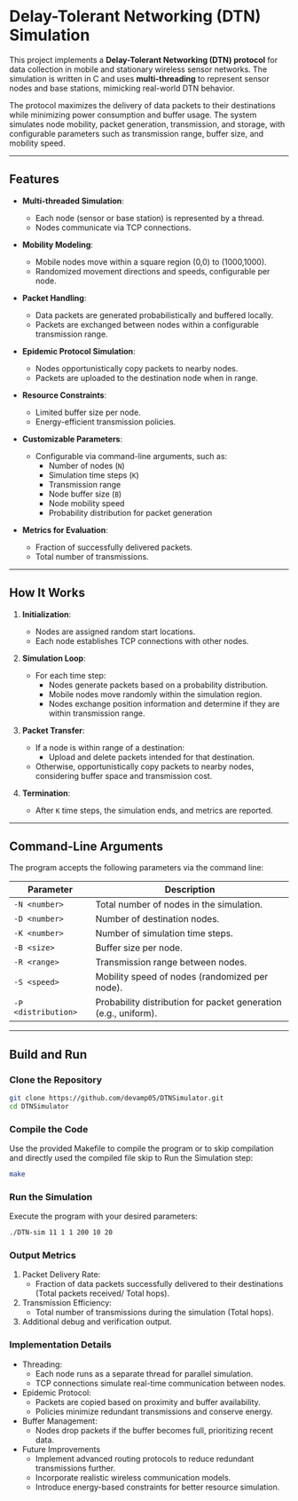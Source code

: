 # Delay-Tolerant Networking (DTN) Simulation

This project implements a **Delay-Tolerant Networking (DTN) protocol** for data collection in mobile and stationary wireless sensor networks. The simulation is written in C and uses **multi-threading** to represent sensor nodes and base stations, mimicking real-world DTN behavior.

The protocol maximizes the delivery of data packets to their destinations while minimizing power consumption and buffer usage. The system simulates node mobility, packet generation, transmission, and storage, with configurable parameters such as transmission range, buffer size, and mobility speed.

---

## Features

- **Multi-threaded Simulation**:
  - Each node (sensor or base station) is represented by a thread.
  - Nodes communicate via TCP connections.

- **Mobility Modeling**:
  - Mobile nodes move within a square region (0,0) to (1000,1000).
  - Randomized movement directions and speeds, configurable per node.

- **Packet Handling**:
  - Data packets are generated probabilistically and buffered locally.
  - Packets are exchanged between nodes within a configurable transmission range.

- **Epidemic Protocol Simulation**:
  - Nodes opportunistically copy packets to nearby nodes.
  - Packets are uploaded to the destination node when in range.

- **Resource Constraints**:
  - Limited buffer size per node.
  - Energy-efficient transmission policies.

- **Customizable Parameters**:
  - Configurable via command-line arguments, such as:
    - Number of nodes (`N`)
    - Simulation time steps (`K`)
    - Transmission range
    - Node buffer size (`B`)
    - Node mobility speed
    - Probability distribution for packet generation

- **Metrics for Evaluation**:
  - Fraction of successfully delivered packets.
  - Total number of transmissions.

---

## How It Works

1. **Initialization**:
   - Nodes are assigned random start locations.
   - Each node establishes TCP connections with other nodes.

2. **Simulation Loop**:
   - For each time step:
     - Nodes generate packets based on a probability distribution.
     - Mobile nodes move randomly within the simulation region.
     - Nodes exchange position information and determine if they are within transmission range.

3. **Packet Transfer**:
   - If a node is within range of a destination:
     - Upload and delete packets intended for that destination.
   - Otherwise, opportunistically copy packets to nearby nodes, considering buffer space and transmission cost.

4. **Termination**:
   - After `K` time steps, the simulation ends, and metrics are reported.

---

## Command-Line Arguments

The program accepts the following parameters via the command line:

| **Parameter**            | **Description**                                                   |
|--------------------------|-------------------------------------------------------------------|
| `-N <number>`            | Total number of nodes in the simulation.                         |
| `-D <number>`            | Number of destination nodes.                                     |
| `-K <number>`            | Number of simulation time steps.                                 |
| `-B <size>`              | Buffer size per node.                                            |
| `-R <range>`             | Transmission range between nodes.                                |
| `-S <speed>`             | Mobility speed of nodes (randomized per node).                   |
| `-P <distribution>`      | Probability distribution for packet generation (e.g., uniform).  |

---

## Build and Run

### Clone the Repository
```bash
git clone https://github.com/devamp05/DTNSimulator.git
cd DTNSimulator
```

### Compile the Code
Use the provided Makefile to compile the program or to skip compilation and directly used the compiled file skip to Run the Simulation step:

```bash
make
```
### Run the Simulation
Execute the program with your desired parameters:

```bash
./DTN-sim 11 1 1 200 10 20
```

### Output Metrics
1. Packet Delivery Rate:
    - Fraction of data packets successfully delivered to their destinations (Total packets received/ Total hops).
2. Transmission Efficiency:
    - Total number of transmissions during the simulation (Total hops).
3. Additional debug and verification output.

### Implementation Details
 - Threading:
    - Each node runs as a separate thread for parallel simulation.
    - TCP connections simulate real-time communication between nodes.
 - Epidemic Protocol:
    - Packets are copied based on proximity and buffer availability.
    - Policies minimize redundant transmissions and conserve energy.
 - Buffer Management:
    - Nodes drop packets if the buffer becomes full, prioritizing recent data.
 - Future Improvements
    - Implement advanced routing protocols to reduce redundant transmissions further.
    - Incorporate realistic wireless communication models.
    - Introduce energy-based constraints for better resource simulation.
